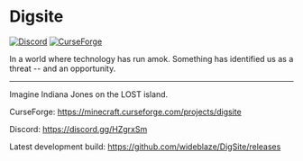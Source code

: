 # Digsite
[![Discord](https://img.shields.io/discord/351089390036058112.svg)](https://discord.gg/HZgrxSm)
[![CurseForge](http://cf.way2muchnoise.eu/full_320550_downloads.svg)](https://minecraft.curseforge.com/projects/digsite)

In a world where technology has run amok. Something has identified us as a threat -- and an opportunity.

---

Imagine Indiana Jones on the LOST island.

CurseForge: https://minecraft.curseforge.com/projects/digsite

Discord: https://discord.gg/HZgrxSm

Latest development build: https://github.com/wideblaze/DigSite/releases